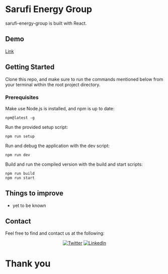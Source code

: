 # Sarufi Energy Group

sarufi-energy-group is built with React.

## Demo

[Link]()

## Getting Started

Clone this repo, and make sure to run the commands mentioned below from your terminal within the root project directory.

### Prerequisites

Make use Node.js is installed, and npm is up to date:

    npm@latest -g

Run the provided setup script:

    npm run setup

Run and debug the application with the dev script:

    npm run dev

Build and run the compiled version with the build and start scripts:

    npm run build
    npm run start

## Things to improve

- yet to be known


## Contact

Feel free to find and contact us at the following:

<div align="center">

[![Twitter](https://img.shields.io/badge/Twitter-%231DA1F2.svg?style=for-the-badge&logo=Twitter&logoColor=white)]()
[![LinkedIn](https://img.shields.io/badge/LinkedIn-%230077B5.svg?style=for-the-badge&logo=linkedin&logoColor=white)]()

</div>

# Thank you
